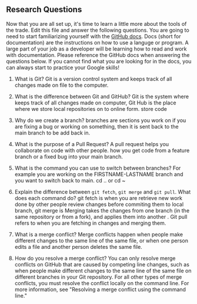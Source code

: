 ## Research Questions 

Now that you are all set up, it's time to learn a little more about the tools of the trade. Edit this file and answer the following questions. You are going to need to start familiarizing yourself with the [GitHub docs](https://docs.github.com/en). Docs (short for documentation) are the instructions on how to use a languge or program. A large part of your job as a developer will be learning how to read and work with documentation. Please reference the GitHub docs when answering the questions below. If you cannot find what you are looking for in the docs, you can always start to practice your Google skills!

1. What is Git? Git is a version control system and keeps track of all changes made on file to the computer.

2. What is the difference between Git and GitHub? Git is the system where keeps track of all changes made on computer, Git Hub is the place where we store local repositories on to online form. store code

3. Why do we create a branch? branches are sections you work on if you are fixing a bug or working on something, then it is sent back to the main branch to be add back in.

4. What is the purpose of a Pull Request? A pull request helps you collaborate on code with other people. how you get code from a feature branch or a fixed bug into your main branch.


5. What is the command you can use to switch between branches? For example you are working on the FIRSTNAME-LASTNAME branch and you want to switch back to main. cd .. or cd ~

6. Explain the difference between `git fetch`, `git merge` and `git pull`. What does each command do?
git fetch is when you are retrieve new work done by other people review changes before commiting them to local branch, git merge is Merging takes the changes from one branch (in the same repository or from a fork), and applies them into another . Git pull refers to when you are fetching in changes and merging them.


7. What is a merge conflict? Merge conflicts happen when people make different changes to the same line of the same file, or when one person edits a file and another person deletes the same file.

8. How do you resolve a merge conflict? You can only resolve merge conflicts on GitHub that are caused by competing line changes, such as when people make different changes to the same line of the same file on different branches in your Git repository. For all other types of merge conflicts, you must resolve the conflict locally on the command line. For more information, see "Resolving a merge conflict using the command line."
